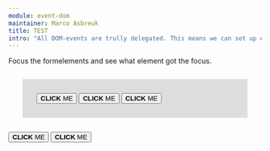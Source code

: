 ```yaml
---
module: event-dom
maintainer: Marco Asbreuk
title: TEST
intro: "All DOM-events are trully delegated. This means we can set up only <b>one subscriber</b> for all focus-events. Also notice how we prevent-default the submitbutton and focussed in instead, so we still get a focus-message on that button."
---
```


<style type="text/css">
    #msg-container {
        margin: 2em;
        padding: 2em;
        background-color: #ddd;

    }
</style>

Focus the formelements and see what element got the focus.

<div id="msg-container" class="classA">
    <button class="pure-button class1"><b class="classB">CLICK</b> ME</button>
    <button class="pure-button class2"><b class="classC">CLICK</b> ME</button>
    <button class="pure-button class3"><b class="classD">CLICK</b> ME</button>
</div>

<button class="pure-button class11"><b class="classE">CLICK</b> ME</button>
<button class="pure-button class12"><b class="classF">CLICK</b> ME</button>

<script src="../../dist/itsabuild.js"></script>
<script>
    var ITSA = require('itsa');


    ITSA.Event.after('blurnode', function(e) {
        console.info('BLURNODE');
    }, '#msg-container');

    ITSA.Event.after('focusnode', function(e) {
        console.info('FOCUSNODE ');
        console.info(e.target);
    }, '#msg-container');

document.getElement('.class1').focus();

</script>
